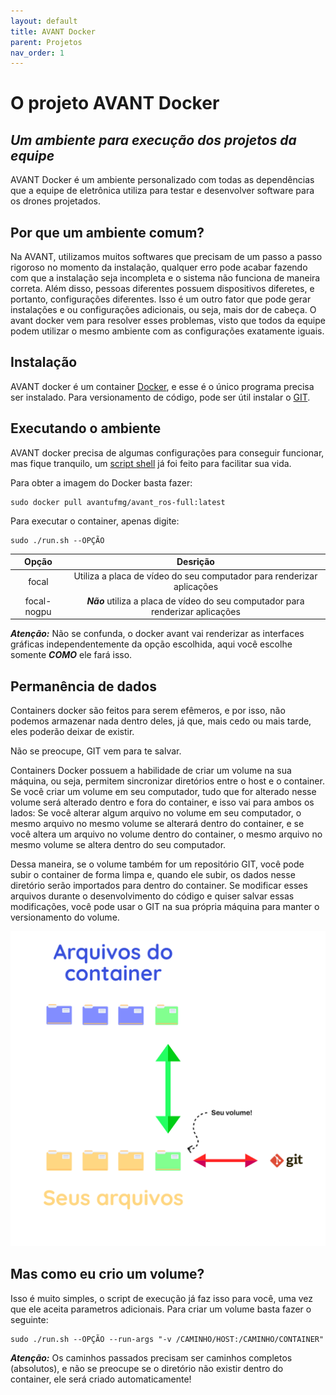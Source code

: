 ```yaml
---
layout: default
title: AVANT Docker
parent: Projetos
nav_order: 1
---
```


# O projeto AVANT Docker
## _Um ambiente para execução dos projetos da equipe_

AVANT Docker é um ambiente personalizado com todas as dependências que a equipe
de eletrônica utiliza para testar e desenvolver software para os drones projetados.

## Por que um ambiente comum?

Na AVANT, utilizamos muitos softwares que precisam de um passo a passo rigoroso no 
momento da instalação, qualquer erro pode acabar fazendo com que a instalação seja 
incompleta e o sistema não funciona de maneira correta. Além disso, pessoas diferentes
possuem dispositivos diferetes, e portanto, configurações diferentes. Isso é um outro
fator que pode gerar instalações e ou configurações adicionais, ou seja, mais dor 
de cabeça. O avant docker vem para resolver esses problemas, visto que todos da 
equipe podem utilizar o mesmo ambiente com as configurações exatamente iguais.

## Instalação

AVANT docker é um container [Docker](https://docs.docker.com/engine/install/), e esse é o único programa precisa ser instalado. 
Para versionamento de código, pode ser útil instalar o [GIT](https://git-scm.com/downloads).

## Executando o ambiente

AVANT docker precisa de algumas configurações para conseguir funcionar, 
mas fique tranquilo, um [script shell](https://drive.google.com/file/d/1nmPV8-XFz_oHwHe2R3quh9qZFqyGAVC3/view?usp=sharing) já foi feito para facilitar sua vida.

Para obter a imagem do Docker basta fazer:
```
sudo docker pull avantufmg/avant_ros-full:latest
```
Para executar o container, apenas digite:
```
sudo ./run.sh --OPÇÃO
```

| Opção | Desrição |
| :---: | :---:    |
| focal  | Utiliza a placa de vídeo do seu computador para renderizar aplicações |
| focal-nogpu | ***Não*** utiliza a placa de vídeo do seu computador para renderizar aplicações |

***Atenção:*** Não se confunda, o docker avant vai renderizar as interfaces gráficas
independentemente da opção escolhida, aqui você escolhe somente ***COMO*** ele fará isso.
## Permanência de dados

Containers docker são feitos para serem efêmeros, e por isso, não podemos armazenar
nada dentro deles, já que, mais cedo ou mais tarde, eles poderão deixar de existir.

Não se preocupe, GIT vem para te salvar.

Containers Docker possuem a habilidade de criar um volume na sua máquina, ou seja, permitem sincronizar diretórios entre o host e o container. Se você criar um volume em seu computador, tudo que for alterado nesse volume será alterado dentro e fora do container, e isso vai para ambos os lados: Se você alterar algum arquivo no volume em seu computador, o mesmo arquivo no mesmo volume se alterará dentro do container, e se você altera um arquivo no volume dentro do container, o mesmo arquivo no mesmo volume se altera dentro do seu computador.

Dessa maneira, se o volume também for um repositório GIT, você pode subir o container de forma limpa e, quando ele subir, os dados nesse diretório serão importados para dentro do container. Se modificar esses arquivos durante o desenvolvimento do código e quiser salvar essas modificações, você pode usar o GIT na sua própria máquina para manter o versionamento do volume. 

![Exemplo de como funcionam os volumes](/assets/images/volume_example.png)

## Mas como eu crio um volume?

Isso é muito simples, o script de execução já faz isso para você, uma vez que ele aceita parametros adicionais. Para criar um volume basta fazer o seguinte:

```
sudo ./run.sh --OPÇÃO --run-args "-v /CAMINHO/HOST:/CAMINHO/CONTAINER"
```

***Atenção:*** Os caminhos passados precisam ser caminhos completos (absolutos), e não se preocupe se o diretório não existir dentro do container, ele será criado automaticamente!
